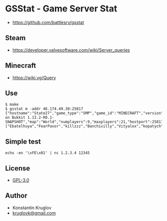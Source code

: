 # GSStat - Game Server Stat

* https://github.com/battlesrv/gsstat

## Steam

* https://developer.valvesoftware.com/wiki/Server_queries

## Minecraft

* https://wiki.vg/Query

## Use

```
$ make
$ gsstat m -addr 46.174.49.30:25817
{"hostname":"State27","game_type":"SMP","game_id":"MINECRAFT","version":"1.13.2","plugins":"CraftBukkit on Bukkit 1.13.2-R0.1-SNAPSHOT","map":"World","numplayers":9,"maxplayers":21,"hostport":25817,"hostip":"46.174.49.30","players":["Ebatelhuya","FearPavor","killzzz","Banchivilly","Vityalox","kopatych","Xasle","Shaleniy","Gogetamon"]}
```

## Simple test

```
echo -en '\xFE\x01' | nc 1.2.3.4 12345
```

## License

* [GPL-3.0](./LICENSE)

## Author

* Konstantin Kruglov
* kruglovk@gmail.com
